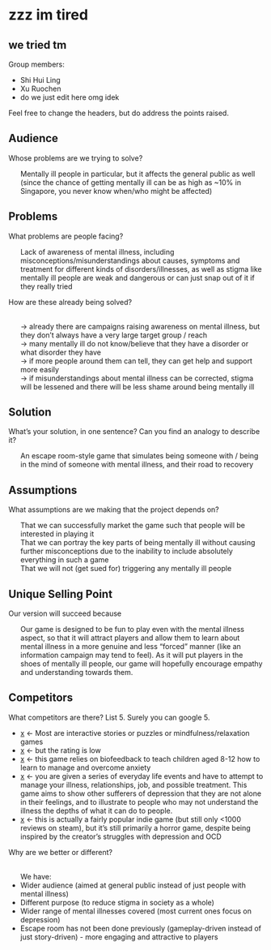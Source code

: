 # zzz im tired
## we tried tm

Group members: 
* Shi Hui Ling
* Xu Ruochen
* do we just edit here omg idek

Feel free to change the headers, but do address the points raised. 

## Audience
Whose problems are we trying to solve?<br>
<ul>Mentally ill people in particular, but it affects the general public as well (since the chance of getting mentally ill can be as high as ~10% in Singapore, you never know when/who might be affected)</ul>

## Problems
What problems are people facing?
<ul>Lack of awareness of mental illness, including misconceptions/misunderstandings about causes, symptoms and treatment for different kinds of disorders/illnesses, as well as stigma like mentally ill people are weak and dangerous or can just snap out of it if they really tried </ul>
How are these already being solved?<br><br>
<ul>→ already there are campaigns raising awareness on mental illness, but they don’t always have a very large target group / reach<br>
→ many mentally ill do not know/believe that they have a disorder or what disorder they have<br>
→ if more people around them can tell, they can get help and support more easily<br>
→ if misunderstandings about mental illness can be corrected, stigma will be lessened and there will be less shame around being mentally ill</ul>

## Solution
What’s your solution, in one sentence? 
Can you find an analogy to describe it? 
<ul>An escape room-style game that simulates being someone with / being in the mind of someone with mental illness, and their road to recovery</ul>

## Assumptions
What assumptions are we making that the project depends on?
<ul>That we can successfully market the game such that people will be interested in playing it<br>
That we can portray the key parts of being mentally ill without causing further misconceptions due to the inability to include absolutely everything in such a game <br>
That we will not (get sued for) triggering any mentally ill people
</ul>

## Unique Selling Point
Our version will succeed because
<ul>Our game is designed to be fun to play even with the mental illness aspect, so that it will attract players and allow them to learn about mental illness in a more genuine and less “forced” manner (like an information campaign may tend to feel). As it will put players in the shoes of mentally ill people, our game will hopefully encourage empathy and understanding towards them.
</ul>

## Competitors
What competitors are there? List 5. Surely you can google 5.
<ul>
<li><a href="http://www.takethis.org/therapeutic-and-mental-health-related-games/">x</a> ← Most are interactive stories or puzzles or mindfulness/relaxation games </li>
<li><a href="http://www.gamesforchange.org/play/at-risk/">x</a> ← but the rating is low</li>
<li><a href="http://theplayniceinstitute.com/mindlight-2/">x</a> ← this game relies on biofeedback to teach children aged 8-12 how to learn to manage and overcome anxiety </li>
<li><a href="http://www.depressionquest.com/">x</a> ← you are given a series of everyday life events and have to attempt to manage your illness, relationships, job, and possible treatment. This game aims to show other sufferers of depression that they are not alone in their feelings, and to illustrate to people who may not understand the illness the depths of what it can do to people. </li>
<li><a href="https://www.neverendingnightmares.com/">x</a> ← this is actually a fairly popular indie game (but still only &lt;1000 reviews on steam), but it’s still primarily a horror game, despite being inspired by the creator’s struggles with depression and OCD </li></ul>
Why are we better or different?<br><br>
<ul>We have:
<li>Wider audience (aimed at general public instead of just people with mental illness)</li>
<li>Different purpose (to reduce stigma in society as a whole) </li>
<li>Wider range of mental illnesses covered (most current ones focus on depression)</li>
<li>Escape room has not been done previously (gameplay-driven instead of just story-driven) - more engaging and attractive to players</li></ul>






